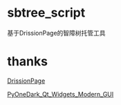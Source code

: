 # sbtree_script
基于DrissionPage的智障树托管工具

# thanks

[DrissionPage](https://github.com/g1879/DrissionPage)

[PyOneDark_Qt_Widgets_Modern_GUI](https://github.com/Wanderson-Magalhaes/PyOneDark_Qt_Widgets_Modern_GUI)
